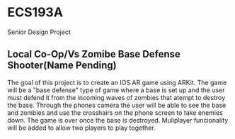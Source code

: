 # ECS193A
Senior Design Project

## Local Co-Op/Vs Zomibe Base Defense Shooter(Name Pending)
The goal of this project is to create an IOS AR game using
ARKit. The game will be a "base defense" type of game where a 
base is set up and the user must defend it from the incoming
waves of zombies that atempt to destroy the base. Through the
phones camera the user will be able to see the base and zombies
and use the crosshairs on the phone screen to take enemies down.
The game is over once the base is destroyed. Muliplayer 
funcionality will be added to allow two players to play together.
